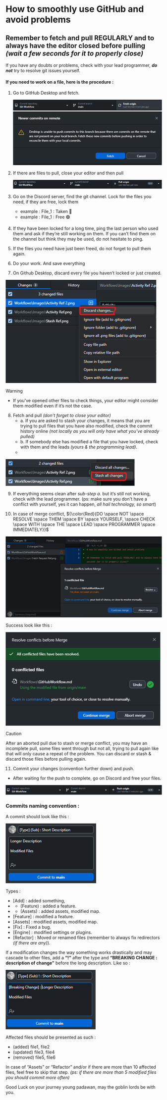 # How to smoothly use GitHub and avoid problems

## Remember to fetch and pull REGULARLY and to always have the editor closed before pulling *(wait a few seconds for it to properly close)*

If you have any doubts or problems, check with your lead programmer, **_do not_** try to resolve git issues yourself.

#### If you need to work on a file, here is the procedure :

1. Go to GitHub Desktop and fetch.

   ![Fetch Ref](https://github.com/Loris-Moreau/Git-Workflow/blob/main/Workflows/Images/Git%20Fetch%20Ref.png)
   ![Fetch Request Ref](https://github.com/Loris-Moreau/Git-Workflow/blob/main/Workflows/Images/Fetch%20Request%20Ref.png)
2. If there are files to pull, close your editor and then pull

   ![Pull Ref](https://github.com/Loris-Moreau/Git-Workflow/blob/main/Workflows/Images/Git%20Pull%20Ref.png)

3. Go on the Discord server, find the git channel. Lock for the files you need, if they are free, lock them
   - example : File_1 : Taken 🛑
   - example : File_1 : Free 🟢

4. If they have been locked for a long time, ping the last person who used them and ask if they’re still working on them. 
   If you can’t find them on the channel but think they may be used, do not hesitate to ping.

5. If the files you need have just been freed, do not forget to pull them again.

6. Do your work. And save everything

7. On Github Desktop, discard every file you haven’t locked or just created.

![Discard Ref](https://github.com/Loris-Moreau/Git-Workflow/blob/main/Workflows/Images/Discard%20Ref.png)

> [!warning]
> - If you’ve opened other files to check things, your editor might consider them modified even if it’s not the case.

8. Fetch and pull *(don’t forget to close your editor)*
   - a. If you are asked to stash your changes, it means that you are trying to pull files that you have also modified, check the commit history online *(not locally as you will only have what you’ve already pulled)*
   - b. If somebody else has modified a file that you have locked, check with them and the leads *(yours & the programming lead)*.
   - 
![Stash Ref](https://github.com/Loris-Moreau/Git-Workflow/blob/main/Workflows/Images/Stash%20Ref.png)

9. If everything seems clean after *sub-step a*. but it‘s still not working, check with the lead programmer. (ps: make sure you don't have a conflict with yourself, yes it can happen, *all hail technology, so smart*)
  
10. In case of merge conflict,
    ${\color{Red}{DO \space NOT \space RESOLVE \space THEM \space BY \space YOURSELF, \space CHECK \space WITH \space THE \space LEAD \space PROGRAMMER \space IMMEDIATELY}}$

![Merge Conflict Ref](https://github.com/Loris-Moreau/Git-Workflow/blob/main/Workflows/Images/Merge%20Conflict%20Ref.png)

Success look like this : 

![Merge Success Ref](https://github.com/Loris-Moreau/Git-Workflow/blob/main/Workflows/Images/Merge%20Success%20Ref.png)

> [!caution]
> After an aborted pull due to stash or merge conflict, you may have an incomplete pull, some files went through but not all, trying to pull again like that will only cause a repeat of the problem. 
> You can discard or stash & discard those files before pulling again.

11. Commit your changes (convention further down) and push. 
   - After waiting for the push to complete, go on Discord and free your files.

![Push Ref](https://github.com/Loris-Moreau/Git-Workflow/blob/main/Workflows/Images/Git%20Push%20Ref.png)

### Commits naming convention :

A commit should look like this :

![Commit Ref 1](https://github.com/Loris-Moreau/Git-Workflow/blob/main/Workflows/Images/Commit%20Ref%201.png)

Types :
- [Add] : added something, 
- - (Feature) : added a feature.
- - (Assets) : added assets, modified map.
- [Feature] : modified a feature.
- [Assets] : modified assets, modified map.
- [Fix] : Fixed a bug.
- [Engine] : modified settings or plugins.
- [Refactor] : Moved or renamed files  (remember to always fix redirectors *(if there are any)*).

If a modification changes the way something works drastically and may cascade to other files, add a **“!”** after the type and **“BREAKING CHANGE : description of change”** before the long description.
Like so :

![Commit Ref 2](https://github.com/Loris-Moreau/Git-Workflow/blob/main/Workflows/Images/Commit%20Ref%202.png)

Affected files should be presented as such :
- (added) file1, file2
- (updated) file3, file4
- (removed) file5, file6

In case of “Assets” or “Refactor” and/or if there are more than 10 affected files, feel free to skip that step.
*(ps: if there are more than 5 modified files you should commit more often)*

Good Luck on your journey young padawan, may the goblin lords be with you.
